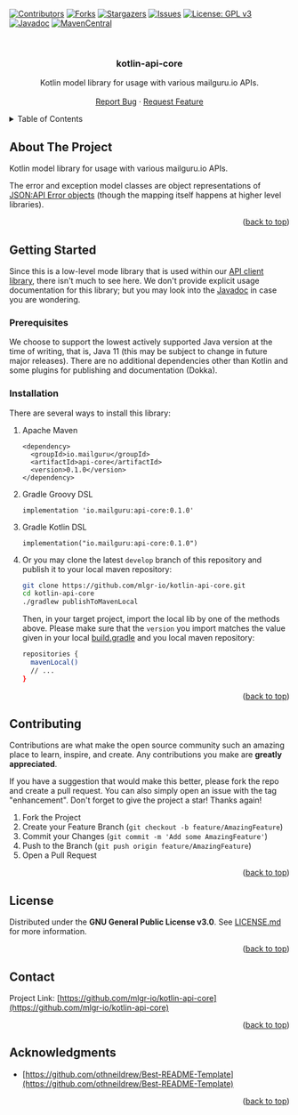 <!-- Improved compatibility of back to top link: See: https://github.com/othneildrew/Best-README-Template/pull/73 -->
<a name="readme-top"></a>
<!--
*** Thanks for checking out the Best-README-Template. If you have a suggestion
*** that would make this better, please fork the repo and create a pull request
*** or simply open an issue with the tag "enhancement".
*** Don't forget to give the project a star!
*** Thanks again! Now go create something AMAZING! :D
-->



<!-- PROJECT SHIELDS -->
<!--
*** I'm using markdown "reference style" links for readability.
*** Reference links are enclosed in brackets [ ] instead of parentheses ( ).
*** See the bottom of this document for the declaration of the reference variables
*** for contributors-url, forks-url, etc. This is an optional, concise syntax you may use.
*** https://www.markdownguide.org/basic-syntax/#reference-style-links
-->
[![Contributors][contributors-shield]][contributors-url]
[![Forks][forks-shield]][forks-url]
[![Stargazers][stars-shield]][stars-url]
[![Issues][issues-shield]][issues-url]
[![License: GPL v3][license-shield]][license-url]
[![Javadoc][javadoc-shield]][javadoc-url]
[![MavenCentral][maven-shield]][maven-url]




<!-- PROJECT LOGO -->
<br />
<div align="center">
  <!-- a href="https://github.com/mlgr-io/kotlin-api-core">
    <img src="images/logo.png" alt="Logo" width="80" height="80">
  </a //-->

<h3 align="center">kotlin-api-core</h3>

  <p align="center">
    Kotlin model library for usage with various mailguru.io APIs. 
    <!-- br />
    <a href="https://github.com/mlgr-io/kotlin-api-core"><strong>Explore the docs »</strong></a //-->
    <br />
    <br />
    <!-- a href="https://github.com/mlgr-io/kotlin-api-core">View Demo</a>
    · //-->
    <a href="https://github.com/mlgr-io/kotlin-api-core/issues">Report Bug</a>
    ·
    <a href="https://github.com/mlgr-io/kotlin-api-core/issues">Request Feature</a>
  </p>
</div>



<!-- TABLE OF CONTENTS -->
<details>
  <summary>Table of Contents</summary>
  <ol>
    <li><a href="#about-the-project">About The Project</a></li>
    <li>
      <a href="#getting-started">Getting Started</a>
      <ul>
        <li><a href="#prerequisites">Prerequisites</a></li>
        <li><a href="#installation">Installation</a></li>
      </ul>
    </li>
    <li><a href="#contributing">Contributing</a></li>
    <li><a href="#license">License</a></li>
    <li><a href="#contact">Contact</a></li>
    <li><a href="#acknowledgments">Acknowledgments</a></li>
  </ol>
</details>



<!-- ABOUT THE PROJECT -->
## About The Project

Kotlin model library for usage with various mailguru.io APIs.

The error and exception model classes are object representations of
[JSON:API Error objects](https://jsonapi.org/format/#error-objects) (though the mapping itself happens at higher level
libraries).

<p align="right">(<a href="#readme-top">back to top</a>)</p>



<!-- GETTING STARTED -->
## Getting Started

Since this is a low-level mode library that is used within our [API client library](https://github.com/mlgr-io), there
isn't much to see here. We don't provide explicit usage documentation for this library; but you may look into the
[Javadoc](https://javadoc.io/doc/io.mailguru/api-core) in case you are wondering.

### Prerequisites

We choose to support the lowest actively supported Java version at the time of writing, that is, Java 11 (this may be
subject to change in future major releases). There are no additional dependencies other than Kotlin and some plugins
for publishing and documentation (Dokka).

### Installation

There are several ways to install this library:

1. Apache Maven
   ```
   <dependency>
     <groupId>io.mailguru</groupId>
     <artifactId>api-core</artifactId>
     <version>0.1.0</version>
   </dependency>
   ```
2. Gradle Groovy DSL
   ```
   implementation 'io.mailguru:api-core:0.1.0'
   ```
3. Gradle Kotlin DSL
   ```
   implementation("io.mailguru:api-core:0.1.0")
   ```
4. Or you may clone the latest `develop` branch of this repository and publish it to your local maven repository: 
   ```sh
   git clone https://github.com/mlgr-io/kotlin-api-core.git
   cd kotlin-api-core
   ./gradlew publishToMavenLocal
   ```
   Then, in your target project, import the local lib by one of the methods above. Please make sure that the `version`
   you import matches the value given in your local
   [build.gradle](https://github.com/mlgr-io/kotlin-api-core/blob/develop/build.gradle) and you local maven repository:
   ```sh
   repositories {
	 mavenLocal()
	 // ...
   }
   ```
 

<p align="right">(<a href="#readme-top">back to top</a>)</p>



<!-- CONTRIBUTING -->
## Contributing

Contributions are what make the open source community such an amazing place to learn, inspire, and create. Any contributions you make are **greatly appreciated**.

If you have a suggestion that would make this better, please fork the repo and create a pull request. You can also simply open an issue with the tag "enhancement".
Don't forget to give the project a star! Thanks again!

1. Fork the Project
2. Create your Feature Branch (`git checkout -b feature/AmazingFeature`)
3. Commit your Changes (`git commit -m 'Add some AmazingFeature'`)
4. Push to the Branch (`git push origin feature/AmazingFeature`)
5. Open a Pull Request

<p align="right">(<a href="#readme-top">back to top</a>)</p>



<!-- LICENSE -->
## License

Distributed under the **GNU General Public License v3.0**. See [LICENSE.md](LICENSE.md) for more information.

<p align="right">(<a href="#readme-top">back to top</a>)</p>



<!-- CONTACT -->
## Contact

Project Link: [https://github.com/mlgr-io/kotlin-api-core](https://github.com/mlgr-io/kotlin-api-core)

<p align="right">(<a href="#readme-top">back to top</a>)</p>



<!-- ACKNOWLEDGMENTS -->
## Acknowledgments

* [https://github.com/othneildrew/Best-README-Template](https://github.com/othneildrew/Best-README-Template)

<p align="right">(<a href="#readme-top">back to top</a>)</p>



<!-- MARKDOWN LINKS & IMAGES -->
<!-- https://www.markdownguide.org/basic-syntax/#reference-style-links -->
[javadoc-url]: https://javadoc.io/doc/io.mailguru/api-core
[javadoc-shield]: https://javadoc.io/badge2/io.mailguru/api-core/javadoc.svg?style=for-the-badge&color=yellow
[maven-url]: https://search.maven.org/artifact/io.mailguru/api-core
[maven-shield]: https://img.shields.io/maven-central/v/io.mailguru/api-core?style=for-the-badge
[contributors-shield]: https://img.shields.io/github/contributors/mlgr-io/kotlin-api-core.svg?style=for-the-badge
[contributors-url]: https://github.com/mlgr-io/kotlin-api-core/graphs/contributors
[forks-shield]: https://img.shields.io/github/forks/mlgr-io/kotlin-api-core.svg?style=for-the-badge
[forks-url]: https://github.com/mlgr-io/kotlin-api-core/network/members
[stars-shield]: https://img.shields.io/github/stars/mlgr-io/kotlin-api-core.svg?style=for-the-badge
[stars-url]: https://github.com/mlgr-io/kotlin-api-core/stargazers
[issues-shield]: https://img.shields.io/github/issues/mlgr-io/kotlin-api-core.svg?style=for-the-badge
[issues-url]: https://github.com/mlgr-io/kotlin-api-core/issues
[license-shield]: https://img.shields.io/github/license/mlgr-io/kotlin-api-core.svg?style=for-the-badge
[license-url]: https://github.com/mlgr-io/kotlin-api-core/blob/master/LICENSE.md
[linkedin-shield]: https://img.shields.io/badge/-LinkedIn-black.svg?style=for-the-badge&logo=linkedin&colorB=555
[linkedin-url]: https://linkedin.com/in/linkedin_username
[product-screenshot]: images/screenshot.png
[Next.js]: https://img.shields.io/badge/next.js-000000?style=for-the-badge&logo=nextdotjs&logoColor=white
[Next-url]: https://nextjs.org/
[React.js]: https://img.shields.io/badge/React-20232A?style=for-the-badge&logo=react&logoColor=61DAFB
[React-url]: https://reactjs.org/
[Vue.js]: https://img.shields.io/badge/Vue.js-35495E?style=for-the-badge&logo=vuedotjs&logoColor=4FC08D
[Vue-url]: https://vuejs.org/
[Angular.io]: https://img.shields.io/badge/Angular-DD0031?style=for-the-badge&logo=angular&logoColor=white
[Angular-url]: https://angular.io/
[Svelte.dev]: https://img.shields.io/badge/Svelte-4A4A55?style=for-the-badge&logo=svelte&logoColor=FF3E00
[Svelte-url]: https://svelte.dev/
[Laravel.com]: https://img.shields.io/badge/Laravel-FF2D20?style=for-the-badge&logo=laravel&logoColor=white
[Laravel-url]: https://laravel.com
[Bootstrap.com]: https://img.shields.io/badge/Bootstrap-563D7C?style=for-the-badge&logo=bootstrap&logoColor=white
[Bootstrap-url]: https://getbootstrap.com
[JQuery.com]: https://img.shields.io/badge/jQuery-0769AD?style=for-the-badge&logo=jquery&logoColor=white
[JQuery-url]: https://jquery.com
